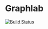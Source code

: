 # Graphlab

[![Build Status](https://travis-ci.org/malmaud/Graphlab.jl.svg?branch=master)](https://travis-ci.org/malmaud/Graphlab.jl)
